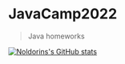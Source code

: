 # JavaCamp2022
>Java homeworks 

[![Noldorins's GitHub stats](https://github-readme-stats.vercel.app/api?username=noldorinn)](https://github.com/noldorinn/javacamp2022)
